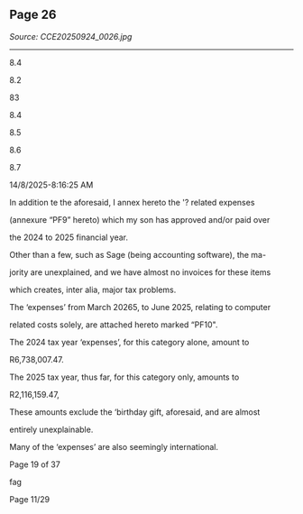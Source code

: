 ## Page 26

*Source: CCE20250924_0026.jpg*

---

8.4

8.2

83

8.4

8.5

8.6

8.7

14/8/2025-8:16:25 AM

In addition te the aforesaid, I annex hereto the '? related expenses

(annexure “PF9” hereto) which my son has approved and/or paid over

the 2024 to 2025 financial year.

Other than a few, such as Sage (being accounting software), the ma-

jority are unexplained, and we have almost no invoices for these items

which creates, inter alia, major tax problems.

The ‘expenses’ from March 20265, to June 2025, relating to computer

related costs solely, are attached hereto marked “PF10".

The 2024 tax year ‘expenses’, for this category alone, amount to

R6,738,007.47.

The 2025 tax year, thus far, for this category only, amounts to

R2,116,159.47,

These amounts exclude the ‘birthday gift, aforesaid, and are almost

entirely unexplainable.

Many of the ‘expenses’ are also seemingly international.

Page 19 of 37

fag

Page 11/29